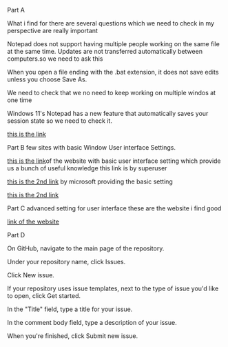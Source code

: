 Part A 

What i find for there are several questions which we need to check in my perspective are really important

 Notepad does not support having multiple people working on the same file at the same time. Updates are not transferred automatically between computers.so we need to ask this

  When you open a file ending with the .bat extension, it does not save edits unless you choose Save As.

  We need to check that we no need to keep working on multiple windos at one time 

  
Windows 11's Notepad has a new feature that automatically saves your session state so we need to check it.

[this is the link](https://superuser.com/questions/951598/notepad-is-there-a-setting-to-stop-from-asking-me-to-save-on-exit)








Part B few sites with basic Window User interface   Settings.





[this is the link](https://www.informit.com/articles/article.aspx?p=2437429)of the website with basic user interface setting which provide us a bunch of useful knowledge this link is by superuser



[this is the 2nd link](https://support.microsoft.com/en-us/windows/system-configuration-tools-in-windows-f8a49657-b038-43b8-82d3-28bea0c5666b) by microsoft providing the basic setting 


[this is the 2nd link](https://support.parsec.app/hc/en-us/articles/32381443626516-All-Advanced-Configuration-Options)


Part C advanced setting for user interface these are the website i find good


[link of the website](https://help.salesforce.com/s/articleView?id=xcloud.customize_ui_settings.htm&type=5)





Part D



On GitHub, navigate to the main page of the repository.

Under your repository name, click  Issues.

Click New issue.

If your repository uses issue templates, next to the type of issue you'd like to open, click Get started.

In the "Title" field, type a title for your issue.

In the comment body field, type a description of your issue.

When you're finished, click Submit new issue.
